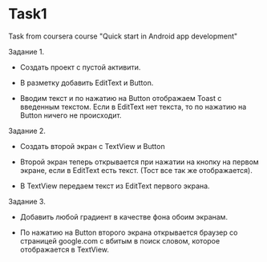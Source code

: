 # Task1
Task from coursera course "Quick start in Android app development"

Задание 1.

* Создать проект с пустой активити.

* В разметку добавить EditText и Button.

* Вводим текст и по нажатию на Button отображаем Toast с введенным текстом. Если в EditText нет текста, то по нажатию на Button ничего не происходит.

Задание 2.

* Создать второй экран с TextView и Button

* Второй экран теперь открывается при нажатии на кнопку на первом экране, если в EditText есть текст. (Тост все так же отображается).

* В TextView передаем текст из EditText первого экрана.

Задание 3.

* Добавить любой градиент в качестве фона обоим экранам.

* По нажатию на Button второго экрана открывается браузер со страницей google.com с вбитым в поиск словом, которое отображается в TextView.